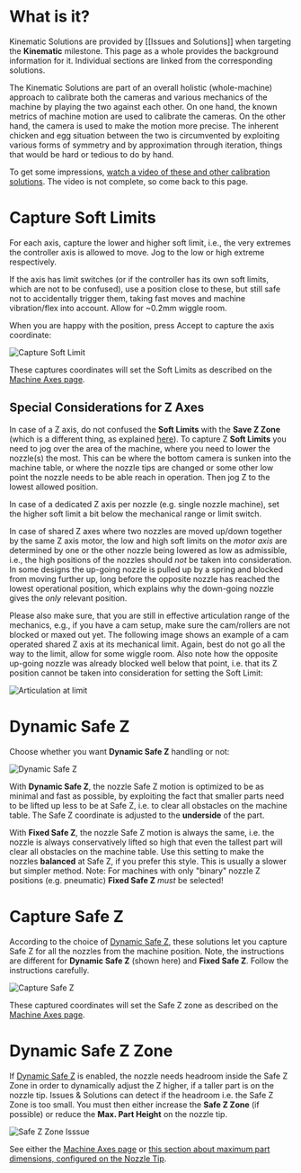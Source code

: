 # What is it?

Kinematic Solutions are provided by [[Issues and Solutions]] when targeting the **Kinematic** milestone. This page as a whole provides the background information for it. Individual sections are linked from the corresponding solutions.  

The Kinematic Solutions are part of an overall holistic (whole-machine) approach to calibrate both the cameras and various mechanics of the machine by playing the two against each other. On one hand, the known metrics of machine motion are used to calibrate the cameras. On the other hand, the camera is used to make the motion more precise. The inherent chicken and egg situation between the two is circumvented by exploiting various forms of symmetry and by approximation through iteration, things that would be hard or tedious to do by hand. 

To get some impressions, [watch a video of these and other calibration solutions](https://youtu.be/md68n_J7uto). The video is not complete, so come back to this page.

# Capture Soft Limits

For each axis, capture the lower and higher soft limit, i.e., the very extremes the controller axis is allowed to move. Jog to the low or high extreme respectively. 

If the axis has limit switches (or if the controller has its own soft limits, which are not to be confused), use a position close to these, but still safe not to accidentally trigger them, taking fast moves and machine vibration/flex into account. Allow for ~0.2mm wiggle room. 

When you are happy with the position, press Accept to capture the axis coordinate:

![Capture Soft Limit](https://user-images.githubusercontent.com/9963310/129459436-55511299-6a66-4d49-91e5-2a7d56d2c294.png)

These captures coordinates will set the Soft Limits as described on the [Machine Axes page](https://github.com/openpnp/openpnp/wiki/Machine-Axes#kinematic-settings--axis-limits).

## Special Considerations for Z Axes

In case of a Z axis, do not confused the **Soft Limits** with the **Save Z Zone** (which is a different thing, as explained [here](#capture-safe-z)). To capture Z **Soft Limits** you need to jog over the area of the machine, where you need to lower the nozzle(s) the most. This can be where the bottom camera is sunken into the machine table, or where the nozzle tips are changed or some other low point the nozzle needs to be able reach in operation. Then jog Z to the lowest allowed position. 

In case of a dedicated Z axis per nozzle (e.g. single nozzle machine), set the higher soft limit a bit below the mechanical range or limit switch. 

In case of shared Z axes where two nozzles are moved up/down together by the same Z axis motor, the low and high soft limits on the _motor axis_ are determined by one or the other nozzle being lowered as low as admissible, i.e., the high positions of the nozzles should _not_ be taken into consideration. In some designs the up-going nozzle is pulled up by a spring and blocked from moving further up, long before the opposite nozzle has reached the lowest operational position, which explains why the down-going nozzle gives the _only_ relevant position. 

Please also make sure, that you are still in effective articulation range of the mechanics, e.g., if you have a cam setup, make sure the cam/rollers are not blocked or maxed out yet. The following image shows an example of a cam operated shared Z axis at its mechanical limit. Again, best do not go all the way to the limit, allow for some wiggle room. Also note how the opposite up-going nozzle was already blocked well below that point, i.e. that its Z position cannot be taken into consideration for setting the Soft Limit:

![Articulation at limit](https://user-images.githubusercontent.com/9963310/215420497-6d07b738-5e6c-48c6-946e-6f8b6d2e4a0b.png)
 
# Dynamic Safe Z
Choose whether you want **Dynamic Safe Z** handling or not: 

![Dynamic Safe Z](https://user-images.githubusercontent.com/9963310/129459347-17eab60a-6ca3-423e-bf26-699f0c0097a8.png)

With **Dynamic Safe Z**, the nozzle Safe Z motion is optimized to be as minimal and fast as possible, by exploiting the fact that smaller parts need to be lifted up less to be at Safe Z, i.e. to clear all obstacles on the machine table. The Safe Z coordinate is adjusted to the **underside** of the part. 

With **Fixed Safe Z**, the nozzle Safe Z motion is always the same, i.e. the nozzle is always conservatively lifted so high that even the tallest part will clear all obstacles on the machine table. Use this setting to make the nozzles **balanced** at Safe Z, if you prefer this style. This is usually a slower but simpler method. Note: For machines with only "binary" nozzle Z positions (e.g. pneumatic) **Fixed Safe Z** _must_ be selected!

# Capture Safe Z

According to the choice of [Dynamic Safe Z](#dynamic-safe-z), these solutions let you capture Safe Z for all the nozzles from the machine position. Note, the instructions are different for **Dynamic Safe Z** (shown here) and **Fixed Safe Z**. Follow the instructions carefully.

![Capture Safe Z](https://user-images.githubusercontent.com/9963310/129459402-b644dfd6-2af6-4cb8-a114-9353ae372772.png)

These captured coordinates will set the Safe Z zone as described on the [Machine Axes page](https://github.com/openpnp/openpnp/wiki/Machine-Axes#kinematic-settings--axis-limits).

# Dynamic Safe Z Zone

If [Dynamic Safe Z](#dynamic-safe-z) is enabled, the nozzle needs headroom inside the Safe Z Zone in order to dynamically adjust the Z higher, if a taller part is on the nozzle tip. Issues & Solutions can detect if the headroom i.e. the Safe Z Zone is too small. You must then either increase the **Safe Z Zone** (if possible) or reduce the **Max. Part Height** on the nozzle tip. 

![Safe Z Zone Isssue](https://user-images.githubusercontent.com/9963310/162012365-124e356a-ee21-4c82-8f48-dd528169d811.png)

See either the [Machine Axes page](https://github.com/openpnp/openpnp/wiki/Machine-Axes#kinematic-settings--axis-limits) or [this section about maximum part dimensions, configured on the Nozzle Tip](https://github.com/openpnp/openpnp/wiki/Contact-Probing-Nozzle#part-dimensions).


